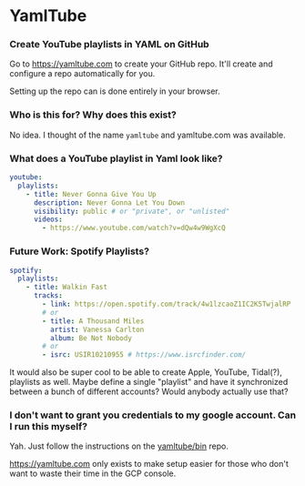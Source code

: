 # YamlTube

### Create YouTube playlists in YAML on GitHub

Go to https://yamltube.com to create your GitHub repo. It'll create and configure a repo automatically for you.

Setting up the repo can is done entirely in your browser.

### Who is this for? Why does this exist?

No idea. I thought of the name `yamltube` and yamltube.com was available.

### What does a YouTube playlist in Yaml look like?

```yaml
youtube:
  playlists:
    - title: Never Gonna Give You Up
      description: Never Gonna Let You Down
      visibility: public # or "private", or "unlisted"
      videos:
        - https://www.youtube.com/watch?v=dQw4w9WgXcQ
```

### Future Work: Spotify Playlists?

```yaml
spotify:
  playlists:
    - title: Walkin Fast
      tracks:
        - link: https://open.spotify.com/track/4w1lzcaoZ1IC2K5TwjalRP
        # or
        - title: A Thousand Miles
          artist: Vanessa Carlton
          album: Be Not Nobody
        # or
        - isrc: USIR10210955 # https://www.isrcfinder.com/
```

It would also be super cool to be able to create Apple, YouTube, Tidal(?), playlists as well.
Maybe define a single "playlist" and have it synchronized between a bunch of different accounts? Would anybody actually use that?

### I don't want to grant you credentials to my google account. Can I run this myself?

Yah. Just follow the instructions on the [yamltube/bin](https://github.com/yamltube/bin) repo.

https://yamltube.com only exists to make setup easier for those who don't want to waste their time in the GCP console.
